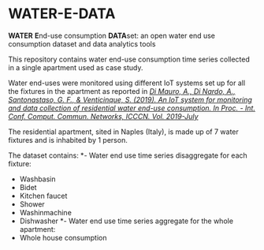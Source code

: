 # WATER-E-DATA
**WATER** **E**nd-use consumption **DATA**set: an open water end use consumption dataset and data analytics tools

This repository contains water end-use consumption time series collected in a single apartment used as case study. 

Water end-uses were monitored using different IoT systems set up for all the fixtures in the apartment as reported in  [*Di Mauro, A., Di Nardo, A., Santonastaso, G. F., & Venticinque, S. (2019). An IoT system for monitoring and data collection of residential water end-use consumption. In Proc. - Int. Conf. Comput. Commun. Networks, ICCCN. Vol. 2019-July*](https://www.researchgate.net/publication/334957395_An_IoT_System_for_Monitoring_and_Data_Collection_of_Residential_Water_End-Use_Consumption) 

The residential apartment, sited in Naples (Italy), is made up of 7 water fixtures and is inhabited by 1 person. 

The dataset contains:
*- Water end use time series disaggregate for each fixture:
* Washbasin
* Bidet
* Kitchen faucet
* Shower
* Washinmachine
* Dishwasher
*- Water end use time series aggregate for the whole apartment:
* Whole house consumption


